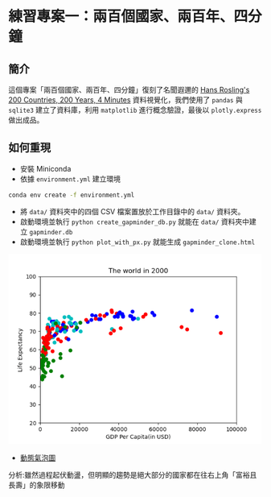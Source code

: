 # 練習專案一：兩百個國家、兩百年、四分鐘

## 簡介

這個專案「兩百個國家、兩百年、四分鐘」復刻了名聞遐邇的 [Hans Rosling's 200 Countries, 200 Years, 4 Minutes](https://www.youtube.com/watch?v=jbkSRLYSojo) 資料視覺化，我們使用了 `pandas` 與 `sqlite3` 建立了資料庫，利用 `matplotlib` 進行概念驗證，最後以 `plotly.express` 做出成品。

## 如何重現

- 安裝 Miniconda
- 依據 `environment.yml` 建立環境

```bash
conda env create -f environment.yml
```

- 將 `data/` 資料夾中的四個 CSV 檔案置放於工作目錄中的 `data/` 資料夾。
- 啟動環境並執行 `python create_gapminder_db.py` 就能在 `data/` 資料夾中建立 `gapminder.db`
- 啟動環境並執行 `python plot_with_px.py` 就能生成 `gapminder_clone.html`

![](animation.gif)
- [動態氣泡圖](https://wzy0211.github.io/gapminder_clone/gapminder_clone.html)
  
分析:雖然過程起伏動盪，但明顯的趨勢是絕大部分的國家都在往右上角「富裕且長壽」的象限移動
